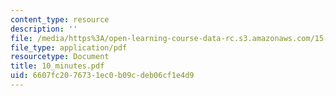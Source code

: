 ```yaml
---
content_type: resource
description: ''
file: /media/https%3A/open-learning-course-data-rc.s3.amazonaws.com/15-667-negotiation-and-conflict-management-spring-2001/6607fc2076731ec0b09cdeb06cf1e4d9_10_minutes.pdf
file_type: application/pdf
resourcetype: Document
title: 10_minutes.pdf
uid: 6607fc20-7673-1ec0-b09c-deb06cf1e4d9
---
```


